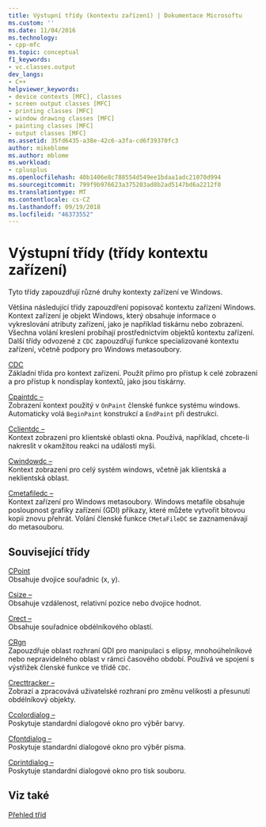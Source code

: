 ```yaml
---
title: Výstupní třídy (kontextu zařízení) | Dokumentace Microsoftu
ms.custom: ''
ms.date: 11/04/2016
ms.technology:
- cpp-mfc
ms.topic: conceptual
f1_keywords:
- vc.classes.output
dev_langs:
- C++
helpviewer_keywords:
- device contexts [MFC], classes
- screen output classes [MFC]
- printing classes [MFC]
- window drawing classes [MFC]
- painting classes [MFC]
- output classes [MFC]
ms.assetid: 35fd6435-a38e-42c6-a3fa-cd6f39370fc3
author: mikeblome
ms.author: mblome
ms.workload:
- cplusplus
ms.openlocfilehash: 40b1406e8c788554d549ee1bdaa1adc21070d994
ms.sourcegitcommit: 799f9b976623a375203ad8b2ad5147bd6a2212f0
ms.translationtype: MT
ms.contentlocale: cs-CZ
ms.lasthandoff: 09/19/2018
ms.locfileid: "46373552"
---
```

# <a name="output-device-context-classes"></a>Výstupní třídy (třídy kontextu zařízení)

Tyto třídy zapouzdřují různé druhy kontexty zařízení ve Windows.

Většina následující třídy zapouzdření popisovač kontextu zařízení Windows. Kontext zařízení je objekt Windows, který obsahuje informace o vykreslování atributy zařízení, jako je například tiskárnu nebo zobrazení. Všechna volání kreslení probíhají prostřednictvím objektů kontextu zařízení. Další třídy odvozené z `CDC` zapouzdřují funkce specializované kontextu zařízení, včetně podpory pro Windows metasoubory.

[CDC](../mfc/reference/cdc-class.md)<br/>
Základní třída pro kontext zařízení. Použít přímo pro přístup k celé zobrazení a pro přístup k nondisplay kontextů, jako jsou tiskárny.

[Cpaintdc –](../mfc/reference/cpaintdc-class.md)<br/>
Zobrazení kontext použitý v `OnPaint` členské funkce systému windows. Automaticky volá `BeginPaint` konstrukcí a `EndPaint` při destrukci.

[Cclientdc –](../mfc/reference/cclientdc-class.md)<br/>
Kontext zobrazení pro klientské oblasti okna. Používá, například, chcete-li nakreslit v okamžitou reakci na události myši.

[Cwindowdc –](../mfc/reference/cwindowdc-class.md)<br/>
Kontext zobrazení pro celý systém windows, včetně jak klientská a neklientská oblast.

[Cmetafiledc –](../mfc/reference/cmetafiledc-class.md)<br/>
Kontext zařízení pro Windows metasoubory. Windows metafile obsahuje posloupnost grafiky zařízení (GDI) příkazy, které můžete vytvořit bitovou kopii znovu přehrát. Volání členské funkce `CMetaFileDC` se zaznamenávají do metasouboru.

## <a name="related-classes"></a>Související třídy

[CPoint](../atl-mfc-shared/reference/cpoint-class.md)<br/>
Obsahuje dvojice souřadnic (x, y).

[Csize –](../atl-mfc-shared/reference/csize-class.md)<br/>
Obsahuje vzdálenost, relativní pozice nebo dvojice hodnot.

[Crect –](../atl-mfc-shared/reference/crect-class.md)<br/>
Obsahuje souřadnice obdélníkového oblastí.

[CRgn](../mfc/reference/crgn-class.md)<br/>
Zapouzdřuje oblast rozhraní GDI pro manipulaci s elipsy, mnohoúhelníkové nebo nepravidelného oblast v rámci časového období. Používá ve spojení s výstřižek členské funkce ve třídě `CDC`.

[Crecttracker –](../mfc/reference/crecttracker-class.md)<br/>
Zobrazí a zpracovává uživatelské rozhraní pro změnu velikosti a přesunutí obdélníkový objekty.

[Ccolordialog –](../mfc/reference/ccolordialog-class.md)<br/>
Poskytuje standardní dialogové okno pro výběr barvy.

[Cfontdialog –](../mfc/reference/cfontdialog-class.md)<br/>
Poskytuje standardní dialogové okno pro výběr písma.

[Cprintdialog –](../mfc/reference/cprintdialog-class.md)<br/>
Poskytuje standardní dialogové okno pro tisk souboru.

## <a name="see-also"></a>Viz také

[Přehled tříd](../mfc/class-library-overview.md)

